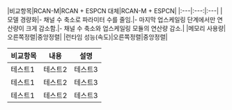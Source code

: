 |비교항목|RCAN-M|RCAN + ESPCN 대체|RCAN-M + ESPCN|
|:---|:---:|:---|
|모델 경량화|- 채널 수 축소로 파라미터 수를 줄임.|- 마지막 업스케일링 단계에서만 연산량이 크게 감소함.|- 채널 수 축소와 업스케일링 모듈의 연산량 감소.|
|메모리 사용량|오른쪽정렬|중앙정렬|
|런타임 성능(속도)|오른쪽정렬|중앙정렬|

|비교항목|내용|설명|
|------|---|---|
|테스트1|테스트2|테스트3|
|테스트1|테스트2|테스트3|
|테스트1|테스트2|테스트3|
